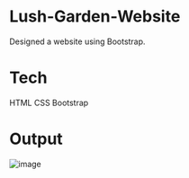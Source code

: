 # Lush-Garden-Website
Designed a website using Bootstrap.

# Tech
HTML
CSS
Bootstrap

# Output
![image](https://user-images.githubusercontent.com/92794107/217826489-8b0a2e0b-4fa4-47af-8016-61badc9f563d.png)

